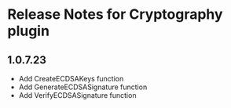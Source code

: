 # Release Notes for Cryptography plugin

<a id="1_0_7_23"></a>
## 1.0.7.23
- Add CreateECDSAKeys function
- Add GenerateECDSASignature function
- Add VerifyECDSASignature function